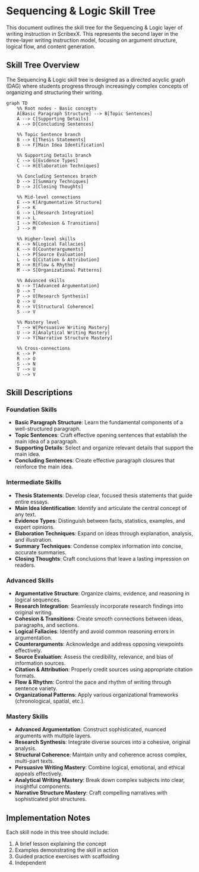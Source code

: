 # Sequencing & Logic Skill Tree

This document outlines the skill tree for the Sequencing & Logic layer of writing instruction in ScribexX. This represents the second layer in the three-layer writing instruction model, focusing on argument structure, logical flow, and content generation.

## Skill Tree Overview

The Sequencing & Logic skill tree is designed as a directed acyclic graph (DAG) where students progress through increasingly complex concepts of organizing and structuring their writing.

```mermaid
graph TD
    %% Root nodes - Basic concepts
    A[Basic Paragraph Structure] --> B[Topic Sentences]
    A --> C[Supporting Details]
    A --> D[Concluding Sentences]
    
    %% Topic Sentence branch
    B --> E[Thesis Statements]
    B --> F[Main Idea Identification]
    
    %% Supporting Details branch
    C --> G[Evidence Types]
    C --> H[Elaboration Techniques]
    
    %% Concluding Sentences branch
    D --> I[Summary Techniques]
    D --> J[Closing Thoughts]
    
    %% Mid-level connections
    E --> K[Argumentative Structure]
    F --> K
    G --> L[Research Integration]
    H --> L
    I --> M[Cohesion & Transitions]
    J --> M
    
    %% Higher-level skills
    K --> N[Logical Fallacies]
    K --> O[Counterarguments]
    L --> P[Source Evaluation]
    L --> Q[Citation & Attribution]
    M --> R[Flow & Rhythm]
    M --> S[Organizational Patterns]
    
    %% Advanced skills
    N --> T[Advanced Argumentation]
    O --> T
    P --> U[Research Synthesis]
    Q --> U
    R --> V[Structural Coherence]
    S --> V
    
    %% Mastery level
    T --> W[Persuasive Writing Mastery]
    U --> X[Analytical Writing Mastery]
    V --> Y[Narrative Structure Mastery]
    
    %% Cross-connections
    K --> P
    R --> O
    S --> N
    T --> U
    U --> V
```

## Skill Descriptions

### Foundation Skills

- **Basic Paragraph Structure**: Learn the fundamental components of a well-structured paragraph.
- **Topic Sentences**: Craft effective opening sentences that establish the main idea of a paragraph.
- **Supporting Details**: Select and organize relevant details that support the main idea.
- **Concluding Sentences**: Create effective paragraph closures that reinforce the main idea.

### Intermediate Skills

- **Thesis Statements**: Develop clear, focused thesis statements that guide entire essays.
- **Main Idea Identification**: Identify and articulate the central concept of any text.
- **Evidence Types**: Distinguish between facts, statistics, examples, and expert opinions.
- **Elaboration Techniques**: Expand on ideas through explanation, analysis, and illustration.
- **Summary Techniques**: Condense complex information into concise, accurate summaries.
- **Closing Thoughts**: Craft conclusions that leave a lasting impression on readers.

### Advanced Skills

- **Argumentative Structure**: Organize claims, evidence, and reasoning in logical sequences.
- **Research Integration**: Seamlessly incorporate research findings into original writing.
- **Cohesion & Transitions**: Create smooth connections between ideas, paragraphs, and sections.
- **Logical Fallacies**: Identify and avoid common reasoning errors in argumentation.
- **Counterarguments**: Acknowledge and address opposing viewpoints effectively.
- **Source Evaluation**: Assess the credibility, relevance, and bias of information sources.
- **Citation & Attribution**: Properly credit sources using appropriate citation formats.
- **Flow & Rhythm**: Control the pace and rhythm of writing through sentence variety.
- **Organizational Patterns**: Apply various organizational frameworks (chronological, spatial, etc.).

### Mastery Skills

- **Advanced Argumentation**: Construct sophisticated, nuanced arguments with multiple layers.
- **Research Synthesis**: Integrate diverse sources into a cohesive, original analysis.
- **Structural Coherence**: Maintain unity and coherence across complex, multi-part texts.
- **Persuasive Writing Mastery**: Combine logical, emotional, and ethical appeals effectively.
- **Analytical Writing Mastery**: Break down complex subjects into clear, insightful components.
- **Narrative Structure Mastery**: Craft compelling narratives with sophisticated plot structures.

## Implementation Notes

Each skill node in this tree should include:

1. A brief lesson explaining the concept
2. Examples demonstrating the skill in action
3. Guided practice exercises with scaffolding
4. Independent